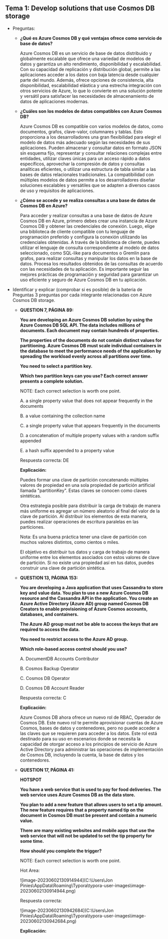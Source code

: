## Tema 1: Develop solutions that use Cosmos DB storage

- Preguntas:
  - **¿Qué es Azure Cosmos DB y qué ventajas ofrece como servicio de base de datos?**
  
    Azure Cosmos DB es un servicio de base de datos distribuido y globalmente escalable que ofrece una variedad de modelos de datos y garantiza un alto rendimiento, disponibilidad y escalabilidad. Con su capacidad de replicación y distribución global, permite a las aplicaciones acceder a los datos con baja latencia desde cualquier parte del mundo. Además, ofrece opciones de consistencia, alta disponibilidad, escalabilidad elástica y una estrecha integración con otros servicios de Azure, lo que lo convierte en una solución potente y versátil para satisfacer las necesidades de almacenamiento de datos de aplicaciones modernas.
  
  - **¿Cuáles son los modelos de datos compatibles con Azure Cosmos DB?**
  
    Azure Cosmos DB es compatible con varios modelos de datos, como documentos, grafos, clave-valor, columnares y tablas. Esto proporciona a los desarrolladores una gran flexibilidad para elegir el modelo de datos más adecuado según las necesidades de sus aplicaciones. Pueden almacenar y consultar datos en formato JSON sin esquema fijo, representar y consultar relaciones complejas entre entidades, utilizar claves únicas para un acceso rápido a datos específicos, aprovechar la compresión de datos y consultas analíticas eficientes, o utilizar una estructura de tabla similar a las bases de datos relacionales tradicionales. La compatibilidad con múltiples modelos de datos permite a los desarrolladores diseñar soluciones escalables y versátiles que se adapten a diversos casos de uso y requisitos de aplicaciones.
  
  - **¿Cómo se accede y se realiza consultas a una base de datos de Cosmos DB en Azure?**
  
    Para acceder y realizar consultas a una base de datos de Azure Cosmos DB en Azure, primero debes crear una instancia de Azure Cosmos DB y obtener las credenciales de conexión. Luego, elige una biblioteca de cliente compatible con tu lenguaje de programación preferido y configura la conexión utilizando las credenciales obtenidas. A través de la biblioteca de cliente, puedes utilizar el lenguaje de consulta correspondiente al modelo de datos seleccionado, como SQL-like para documentos o Gremlin para grafos, para realizar consultas y manipular los datos en la base de datos. Procesa los resultados obtenidos de las consultas de acuerdo con las necesidades de tu aplicación. Es importante seguir las mejores prácticas de programación y seguridad para garantizar un uso eficiente y seguro de Azure Cosmos DB en tu aplicación.
  
- Identificar y explicar (comprobar si es posible) de la bateria de Preguntas 3 preguntas por cada integrante relacionadas con Azure Cosmos DB storage.
  - **QUESTION 7, PÁGINA 89:**
  
    **You are developing an Azure Cosmos DB solution by using the Azure Cosmos DB SQL API. The data includes millions of documents. Each document may contain hundreds of properties.** 
  
    **The properties of the documents do not contain distinct values for partitioning. Azure Cosmos DB must scale individual containers in the database to meet the performance needs of the application by spreading the workload evenly across all partitions over time.** 
  
    **You need to select a partition key.**
  
    **Which two partition keys can you use? Each correct answer presents a complete solution.** 
  
    NOTE: Each correct selection is worth one point. 
  
    A. a single property value that does not appear frequently in the documents 
  
    B. a value containing the collection name 
  
    C. a single property value that appears frequently in the documents 
  
    D. a concatenation of multiple property values with a random suffix appended 
  
    E. a hash suffix appended to a property value 
  
    Respuesta correcta: DE 
  
    **Explicación:** 
  
    Puedes formar una clave de partición concatenando múltiples valores de propiedad en una sola propiedad de partición artificial llamada "partitionKey". Estas claves se conocen como claves sintéticas.
  
    Otra estrategia posible para distribuir la carga de trabajo de manera más uniforme es agregar un número aleatorio al final del valor de la clave de partición. Al distribuir los elementos de esta manera, puedes realizar operaciones de escritura paralelas en las particiones.
  
    Nota: Es una buena práctica tener una clave de partición con muchos valores distintos, como cientos o miles.
  
    El objetivo es distribuir tus datos y carga de trabajo de manera uniforme entre los elementos asociados con estos valores de clave de partición. Si no existe una propiedad así en tus datos, puedes construir una clave de partición sintética.
  
  - **QUESTION 13, PÁGINA 153:**
  
    **You are developing a Java application that uses Cassandra to store key and value data. You plan to use a new Azure Cosmos DB resource and the Cassandra API in the application. You create an Azure Active Directory (Azure AD) group named Cosmos DB Creators to enable provisioning of Azure Cosmos accounts, databases, and containers.** 
  
    **The Azure AD group must not be able to access the keys that are required to access the data.** 
  
    **You need to restrict access to the Azure AD group.** 
  
    **Which role-based access control should you use?** 
  
    A. DocumentDB Accounts Contributor 
  
    B. Cosmos Backup Operator 
  
    C. Cosmos DB Operator 
  
    D. Cosmos DB Account Reader 
  
    Respuesta correcta: C
  
    **Explicación:** 
  
    Azure Cosmos DB ahora ofrece un nuevo rol de RBAC, Operador de Cosmos DB. Este nuevo rol te permite aprovisionar cuentas de Azure Cosmos, bases de datos y contenedores, pero no puede acceder a las claves que se requieren para acceder a los datos. Este rol está destinado para su uso en escenarios donde se necesita la capacidad de otorgar acceso a los principios de servicio de Azure Active Directory para administrar las operaciones de implementación de Cosmos DB, incluyendo la cuenta, la base de datos y los contenedores.
  
  - **QUESTION 17, PÁGINA 41:**
  
    **HOTSPOT** 
  
    **You have a web service that is used to pay for food deliveries. The web service uses Azure Cosmos DB as the data store.**
  
    **You plan to add a new feature that allows users to set a tip amount. The new feature requires that a property named tip on the document in Cosmos DB must be present and contain a numeric value.** 
  
    **There are many existing websites and mobile apps that use the web service that will not be updated to set the tip property for some time.** 
  
    **How should you complete the trigger?** 
  
    NOTE: Each correct selection is worth one point. 
  
    Hot Area:
  
    ![image-20230602130914944](C:\Users\Jon Pinies\AppData\Roaming\Typora\typora-user-images\image-20230602130914944.png)
  
    Respuesta correcta:
  
    ![image-20230602130942684](C:\Users\Jon Pinies\AppData\Roaming\Typora\typora-user-images\image-20230602130942684.png)
  
    **Explicación:**